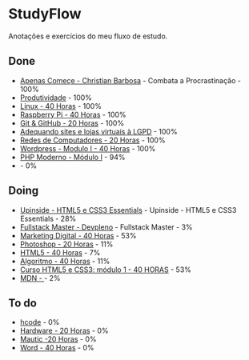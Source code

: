# StudyFlow

Anotações e exercícios do meu fluxo de estudo.

## Done

- [Apenas Começe - Christian Barbosa](https://apenascomece.com.br/) - Combata a Procrastinação - 100%
- [Produtividade](https://alura.com.br/) - 100%
- [Linux - 40 Horas](https://cursoemvideo.com/) - 100%
- [Raspberry Pi - 40 Horas](https://cursoemvideo.com/) - 100%
- [Git & GitHub - 20 Horas](https://cursoemvideo.com/) - 100%
- [Adequando sites e lojas virtuais à LGPD](https://cursoemvideo.com/) - 100%
- [Redes de Computadores - 20 Horas](cev/redes/README.md) - 100%
- [Wordpress - Modulo I - 40 Horas](https://cursoemvideo.com/) - 100%
- [PHP Moderno - Módulo I](https://cursoemvideo.com/) - 94%
- []() - 0%

## Doing

- [Upinside - HTML5 e CSS3 Essentials](upinside/HTML_CSS_Essentials/README.md) - Upinside - HTML5 e CSS3 Essentials - 28%
- [Fullstack Master - Devpleno](fsm/README.md) - Fullstack Master - 3%
- [Marketing Digital - 40 Horas](https://cursoemvideo.com/) - 53%
- [Photoshop - 20 Horas](https://cursoemvideo.com/) - 11%
- [HTML5 - 40 Horas](https://cursoemvideo.com/) - 7%
- [Algoritmo - 40 Horas](https://cursoemvideo.com/) - 11%
- [Curso HTML5 e CSS3: módulo 1 - 40 HORAS](https://cursoemvideo.com/) - 53%
- [MDN - ](https://developer.mozilla.org/pt-BR/docs/Learn) - 2%

## To do

- [hcode](hcode-/README.md) - 0%
- [Hardware - 20 Horas](https://cursoemvideo.com/) - 0%
- [Mautic -20 Horas](https://cursoemvideo.com/) - 0%
- [Word - 40 Horas](https://cursoemvideo.com/) - 0%
